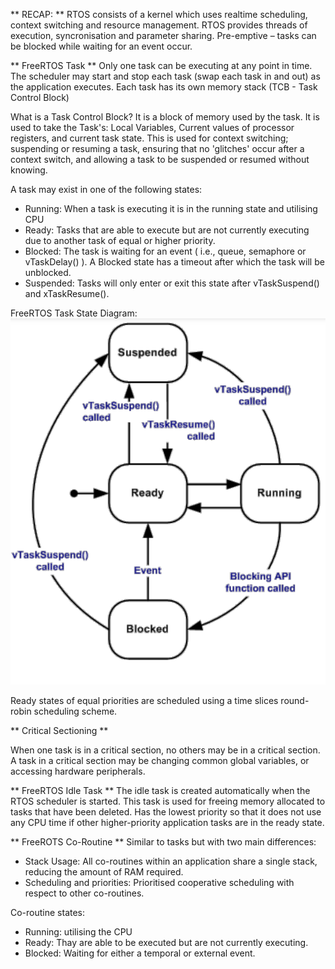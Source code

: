 ** RECAP: **
RTOS consists of a kernel which uses realtime scheduling, context switching and resource management.
RTOS provides threads of execution, syncronisation and parameter sharing.
Pre-emptive – tasks can be blocked while waiting for an event occur.

** FreeRTOS Task ** 
Only one task can be executing at any point in time.
The scheduler may start and stop each task (swap each task in and out) as the application executes. 
Each task has its own memory stack (TCB - Task Control Block)

What is a Task Control Block?
It is a block of memory used by the task. It is used to take the Task's: Local Variables, Current values of processor registers, and current task state. 
This is used for context switching; suspending or resuming a task, ensuring that no 'glitches' occur after a context switch, and allowing a task to be suspended or resumed without knowing. 

A task may exist in one of the following states: 
 * Running: When a task is executing it is in the running state and utilising CPU
 * Ready: Tasks that are able to execute but are not currently executing due to another task of equal or higher priority.
 * Blocked: The task is waiting for an event ( i.e., queue, semaphore or vTaskDelay() ). A Blocked state has a timeout after which the task will be unblocked.
 * Suspended: Tasks will only enter or exit this state after vTaskSuspend() and xTaskResume().

FreeRTOS Task State Diagram: 
![FreeRTOS State Diagram](images/FreeRTOS%20state%20diagram.png)

Ready states of equal priorities are scheduled using a time slices round-robin scheduling scheme.

** Critical Sectioning ** 

When one task is in a critical section, no others may be in a critical section. A task in a critical section may be changing common global variables, or accessing hardware peripherals.

** FreeRTOS Idle Task ** 
The idle task is created automatically when the RTOS scheduler is started. This task is used for freeing memory allocated to tasks that have been deleted. Has the lowest priority so that it does not use any CPU time if other higher-priority application tasks are in the ready state. 

** FreeROTS Co-Routine **
Similar to tasks but with two main differences:
* Stack Usage: All co-routines within an application share a single stack, reducing the amount of RAM required.
* Scheduling and priorities: Prioritised cooperative scheduling with respect to other co-routines.

Co-routine states: 
* Running: utilising the CPU
* Ready: Thay are able to be executed but are not currently executing.
* Blocked: Waiting for either a temporal or external event.
